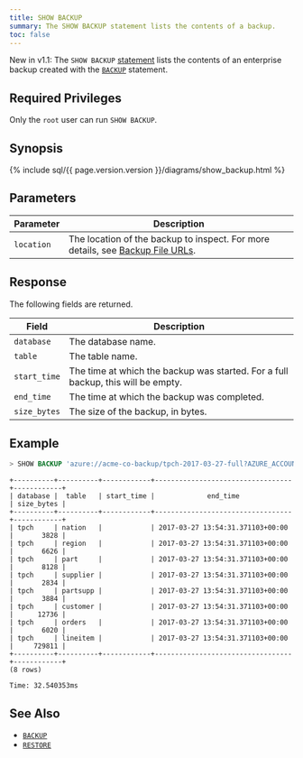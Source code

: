 ```yaml
---
title: SHOW BACKUP
summary: The SHOW BACKUP statement lists the contents of a backup.
toc: false
---
```


<span class="version-tag">New in v1.1:</span> The `SHOW BACKUP` [statement](sql-statements.html) lists the contents of an enterprise backup created with the [`BACKUP`](backup.html) statement.

<div id="toc"></div>

## Required Privileges

Only the `root` user can run `SHOW BACKUP`.

## Synopsis

{% include sql/{{ page.version.version }}/diagrams/show_backup.html %}

## Parameters

Parameter | Description
----------|------------
`location` | The location of the backup to inspect. For more details, see [Backup File URLs](backup.html#backup-file-urls).

## Response

The following fields are returned.

Field | Description
------|------------
`database` | The database name.
`table` | The table name.
`start_time` | The time at which the backup was started. For a full backup, this will be empty.
`end_time` | The time at which the backup was completed.
`size_bytes` | The size of the backup, in bytes.

## Example

~~~ sql
> SHOW BACKUP 'azure://acme-co-backup/tpch-2017-03-27-full?AZURE_ACCOUNT_KEY=hash&AZURE_ACCOUNT_NAME=acme-co';
~~~

~~~
+----------+----------+------------+----------------------------------+------------+
| database |  table   | start_time |             end_time             | size_bytes |
+----------+----------+------------+----------------------------------+------------+
| tpch     | nation   |            | 2017-03-27 13:54:31.371103+00:00 |       3828 |
| tpch     | region   |            | 2017-03-27 13:54:31.371103+00:00 |       6626 |
| tpch     | part     |            | 2017-03-27 13:54:31.371103+00:00 |       8128 |
| tpch     | supplier |            | 2017-03-27 13:54:31.371103+00:00 |       2834 |
| tpch     | partsupp |            | 2017-03-27 13:54:31.371103+00:00 |       3884 |
| tpch     | customer |            | 2017-03-27 13:54:31.371103+00:00 |      12736 |
| tpch     | orders   |            | 2017-03-27 13:54:31.371103+00:00 |       6020 |
| tpch     | lineitem |            | 2017-03-27 13:54:31.371103+00:00 |     729811 |
+----------+----------+------------+----------------------------------+------------+
(8 rows)

Time: 32.540353ms
~~~

## See Also

- [`BACKUP`](backup.html)
- [`RESTORE`](restore.html)

